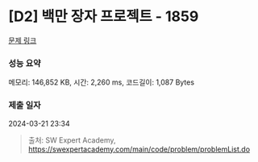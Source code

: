 # [D2] 백만 장자 프로젝트 - 1859 

[문제 링크](https://swexpertacademy.com/main/code/problem/problemDetail.do?contestProbId=AV5LrsUaDxcDFAXc) 

### 성능 요약

메모리: 146,852 KB, 시간: 2,260 ms, 코드길이: 1,087 Bytes

### 제출 일자

2024-03-21 23:34



> 출처: SW Expert Academy, https://swexpertacademy.com/main/code/problem/problemList.do